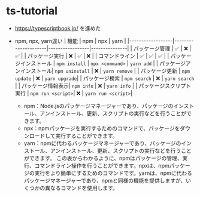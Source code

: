 # ts-tutorial
- https://typescriptbook.jp/ を進めた

- npm, npx, yarn違い
  | 機能             | npm                 | npx             | yarn          |
  |------------------|---------------------|-----------------|---------------|
  | パッケージ管理    | ✅                  | ❌              | ✅            |
  | パッケージ実行    | ❌                  | ✅              | ❌            |
  | コマンドライン    | ✅                  | ✅              | ✅            |
  | パッケージインストール  | `npm install`      | `npx <command>` | `yarn add`    |
  | パッケージアンインストール| `npm uninstall` | ❌              | `yarn remove` |
  | パッケージ更新    | `npm update`        | ❌              | `yarn upgrade`|
  | パッケージ検索    | `npm search`        | ❌              | `yarn search` |
  | パッケージ情報表示| `npm info`          | ❌              | `yarn info`   |
  | パッケージスクリプト実行 | `npm run <script>`| ❌             | `yarn run <script>`|

  - npm：Node.jsのパッケージマネージャーであり、パッケージのインストール、アンインストール、更新、スクリプトの実行などを行うことができます。
  - npx：npmパッケージを実行するためのコマンドで、パッケージをダウンロードして実行することができます。
  - yarn：npmに代わるパッケージマネージャーであり、パッケージのインストール、アンインストール、更新、スクリプトの実行などを行うことができます。
  この表からわかるように、npmはパッケージの管理、実行、コマンドライン操作を行うことができます。npxは、npmパッケージの実行をより簡単にするためのコマンドです。yarnは、npmに代わるパッケージマネージャーであり、npmと同様の機能を提供しますが、いくつかの異なるコマンドを使用します。
